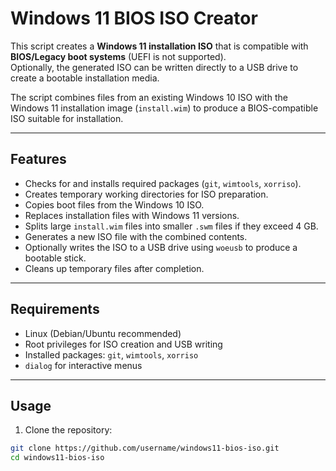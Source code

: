 # Windows 11 BIOS ISO Creator

This script creates a **Windows 11 installation ISO** that is compatible with **BIOS/Legacy boot systems** (UEFI is not supported).  
Optionally, the generated ISO can be written directly to a USB drive to create a bootable installation media.  

The script combines files from an existing Windows 10 ISO with the Windows 11 installation image (`install.wim`) to produce a BIOS-compatible ISO suitable for installation.  

---

## Features

- Checks for and installs required packages (`git`, `wimtools`, `xorriso`).  
- Creates temporary working directories for ISO preparation.  
- Copies boot files from the Windows 10 ISO.  
- Replaces installation files with Windows 11 versions.  
- Splits large `install.wim` files into smaller `.swm` files if they exceed 4 GB.  
- Generates a new ISO file with the combined contents.  
- Optionally writes the ISO to a USB drive using `woeusb` to produce a bootable stick.  
- Cleans up temporary files after completion.  

---

## Requirements

- Linux (Debian/Ubuntu recommended)  
- Root privileges for ISO creation and USB writing  
- Installed packages: `git`, `wimtools`, `xorriso`  
- `dialog` for interactive menus  

---

## Usage

1. Clone the repository:

```bash
git clone https://github.com/username/windows11-bios-iso.git
cd windows11-bios-iso
